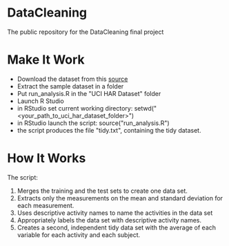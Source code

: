 DataCleaning
============

The public repository for the DataCleaning final project


Make It Work
============

- Download the dataset from this [source](https://d396qusza40orc.cloudfront.net/getdata%2Fprojectfiles%2FUCI%20HAR%20Dataset.zip)
- Extract the sample dataset in a folder
- Put run_analysis.R in the "UCI HAR Dataset" folder
- Launch R Studio
- in RStudio set current working directory: setwd("<your_path_to_uci_har_dataset_folder>")
- in RStudio launch the script: source("run_analysis.R")
- the script produces the file "tidy.txt", containing the tidy dataset.

How It Works
============

The script:

1. Merges the training and the test sets to create one data set.
2. Extracts only the measurements on the mean and standard deviation for each measurement. 
3. Uses descriptive activity names to name the activities in the data set
4. Appropriately labels the data set with descriptive activity names. 
5. Creates a second, independent tidy data set with the average of each variable for each activity and each subject. 